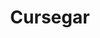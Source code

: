 ---
title: Cursegar
layout: deck
era: 2010
description: 1st place list by teafew played during James G Tournament #1 in March 2025
achievements:

links:
  - href: https://play.limitlesstcg.com/tournament/67c59c598f99a44fce341f50/player/teafew/decklist
    title: Limitless Page
cards:
  pokemon:
    - name: Gastly
      set: SF
      number: 62
      quantity: 4
    - name: Haunter
      set: DP
      number: 50
      quantity: 2
      missing_count: 1
    - name: Gengar
      set: SF
      number: 18
      quantity: 2
      missing_count: 1
    - name: Gengar
      set: AR
      number: 16
      quantity: 1
      missing_count: 1
    - name: Gengar LV.X
      set: AR
      number: 97
      quantity: 1
      missing_count: 1
    - name: Spiritomb
      set: AR
      number: 32
      quantity: 4
      missing_count: 4
    - name: Baltoy
      set: SV
      number: 89
      quantity: 2
      missing_count: 2
    - name: Claydol
      set: GE
      number: 15
      quantity: 2
    - name: Nidoran ♀
      set: RR
      number: 71
      quantity: 1
    - name: Nidorina
      set: MT
      number: 56
      quantity: 1
      missing_count: 1
    - name: Nidoqueen
      set: RR
      number: 30
      quantity: 1
    - name: Abra
      set: MT
      number: 69
      quantity: 1
      missing_count: 1
    - name: Alakazam
      set: MT
      number: 2
      quantity: 1
    - name: Unown [G]
      set: GE
      number: 57
      quantity: 1
    - name: Azelf
      set: LA
      number: 19
      quantity: 1
      missing_count: 1
  trainers:
    - name: Bebe's Search
      set: RR
      number: 89
      quantity: 4
    - name: Roseanne's Research
      set: SW
      number: 125
      quantity: 4
    - name: Judge
      set: UL
      number: 78
      quantity: 2
    - name: Rare Candy
      set: UL
      number: 82
      quantity: 3
      missing_count: 3
    - name: Warp Point
      set: MD
      number: 88
      quantity: 2
    - name: Night Maintenance
      set: SW
      number: 120
      quantity: 1
    - name: Time-Space Distortion
      set: MT
      number: 124
      quantity: 1
    - name: Pokémon Communication
      set: HS
      number: 98
      quantity: 1
    - name: Luxury Ball
      set: SF
      number: 86
      quantity: 1
    - name: Expert Belt
      set: AR
      number: 87
      quantity: 2
    - name: Moonlight Stadium
      set: GE
      number: 100
      quantity: 2
  energy:
    - name: Psychic Energy
      set: HS
      number: 119
      quantity: 7
    - name: Call Energy
      set: MD
      number: 92
      quantity: 4
    - name: Warp Energy
      set: SF
      number: 95
      quantity: 1
---